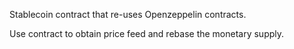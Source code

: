 Stablecoin contract that re-uses Openzeppelin contracts.

Use contract to obtain price feed and rebase the monetary supply.
